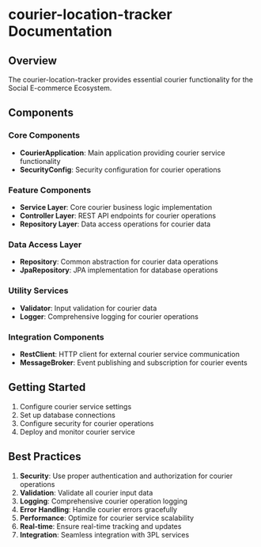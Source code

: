 # courier-location-tracker Documentation

## Overview
The courier-location-tracker provides essential courier functionality for the Social E-commerce Ecosystem.

## Components

### Core Components
- **CourierApplication**: Main application providing courier service functionality
- **SecurityConfig**: Security configuration for courier operations

### Feature Components
- **Service Layer**: Core courier business logic implementation
- **Controller Layer**: REST API endpoints for courier operations
- **Repository Layer**: Data access operations for courier data

### Data Access Layer
- **Repository**: Common abstraction for courier data operations
- **JpaRepository**: JPA implementation for database operations

### Utility Services
- **Validator**: Input validation for courier data
- **Logger**: Comprehensive logging for courier operations

### Integration Components
- **RestClient**: HTTP client for external courier service communication
- **MessageBroker**: Event publishing and subscription for courier events

## Getting Started
1. Configure courier service settings
2. Set up database connections
3. Configure security for courier operations
4. Deploy and monitor courier service

## Best Practices
1. **Security**: Use proper authentication and authorization for courier operations
2. **Validation**: Validate all courier input data
3. **Logging**: Comprehensive courier operation logging
4. **Error Handling**: Handle courier errors gracefully
5. **Performance**: Optimize for courier service scalability
6. **Real-time**: Ensure real-time tracking and updates
7. **Integration**: Seamless integration with 3PL services
